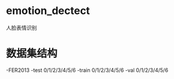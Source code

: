 # emotion_dectect
人脸表情识别

# 数据集结构
-FER2013
    -test
        0/1/2/3/4/5/6
    -train
        0/1/2/3/4/5/6
    -val
        0/1/2/3/4/5/6
